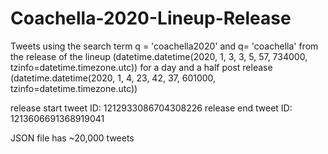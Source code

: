 # Coachella-2020-Lineup-Release

Tweets using the search term q = 'coachella2020' and q= 'coachella' from the release of the lineup (datetime.datetime(2020, 1, 3, 3, 5, 57, 734000, tzinfo=datetime.timezone.utc)) for a day and a half post release (datetime.datetime(2020, 1, 4, 23, 42, 37, 601000, tzinfo=datetime.timezone.utc))


release start tweet ID: 1212933086704308226
release end tweet ID: 1213606691368919041


JSON file has ~20,000 tweets
